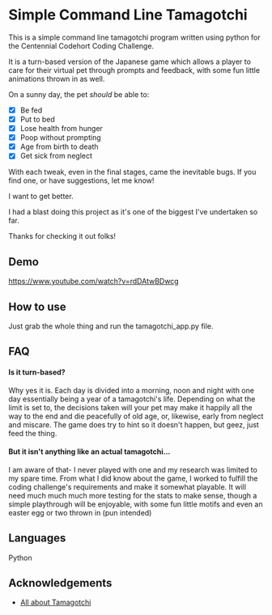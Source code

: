 
# Simple Command Line Tamagotchi

This is a simple command line tamagotchi program written using python for the Centennial Codehort Coding Challenge.

It is a turn-based version of the Japanese game which allows a player to care for their virtual pet through prompts and feedback, with some fun little animations thrown in as well. 

On a sunny day, the pet *should* be able to:

- [x] Be fed
- [x] Put to bed
- [x] Lose health from hunger
- [x] Poop without prompting
- [x] Age from birth to death
- [x] Get sick from neglect

With each tweak, even in the final stages, came the inevitable bugs. If you find one, or have suggestions, let me know!

I want to get better.

I had a blast doing this project as it's one of the biggest I've undertaken so far.

Thanks for checking it out folks!


## Demo

https://www.youtube.com/watch?v=rdDAtwBDwcg

## How to use

Just grab the whole thing and run the tamagotchi_app.py file.


## FAQ

#### Is it turn-based?

Why yes it is. Each day is divided into a morning, noon and night with one day essentially being a year of a tamagotchi's life. Depending on what the limit is set to, the decisions taken will your pet may make it happily all the way to the end and die peacefully of old age, or, likewise, early from neglect and miscare. The game does try to hint so it doesn't happen, but geez, just feed the thing.


#### But it isn't anything like an actual tamagotchi...

I am aware of that- I never played with one and my research was limited to my spare time. From what I did know about the game, I worked to fulfill the coding challenge's requirements and make it somewhat playable. It will need much much much more testing for the stats to make sense, though a simple playthrough will be enjoyable, with some fun little motifs and even an easter egg or two thrown in (pun intended)




## Languages
Python


## Acknowledgements

 - [All about Tamagotchi](https://tamagotchi.fandom.com/wiki/Main_Page)


